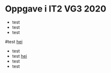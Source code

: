# Oppgave i IT2 VG3 2020
+ test
+ test
+ test

#test
<ins>hei</ins>
- test
- test
<ins>hei</ins>
- test
- test
